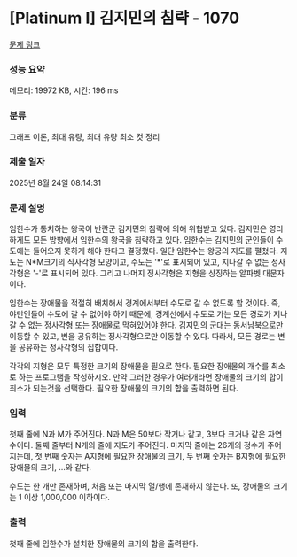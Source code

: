 # [Platinum I] 김지민의 침략 - 1070 

[문제 링크](https://www.acmicpc.net/problem/1070) 

### 성능 요약

메모리: 19972 KB, 시간: 196 ms

### 분류

그래프 이론, 최대 유량, 최대 유량 최소 컷 정리

### 제출 일자

2025년 8월 24일 08:14:31

### 문제 설명

<p>임한수가 통치하는 왕국이 반란군 김지민의 침략에 의해 위협받고 있다. 김지민은 영리하게도 모든 방향에서 임한수의 왕국을 침략하고 있다. 임한수는 김지민의 군인들이 수도에는 들어오지 못하게 해야 한다고 결정했다. 일단 임한수는 왕궁의 지도를 펼쳤다. 지도는 N*M크기의 직사각형 모양이고, 수도는 '*'로 표시되어 있고, 지나갈 수 없는 정사각형은 '-'로 표시되어 있다. 그리고 나머지 정사각형은 지형을 상징하는 알파벳 대문자이다.</p>

<p>임한수는 장애물을 적절히 배치해서 경계에서부터 수도로 갈 수 없도록 할 것이다. 즉, 야만인들이 수도에 갈 수 없어야 하기 때문에, 경계선에서 수도로 가는 모든 경로가 지나갈 수 없는 정사각형 또는 장애물로 막혀있어야 한다. 김지민의 군대는 동서남북으로만 이동할 수 있고, 변을 공유하는 정사각형으로만 이동할 수 있다. 따라서, 모든 경로는 변을 공유하는 정사각형의 집합이다.</p>

<p>각각의 지형은 모두 특정한 크기의 장애물을 필요로 한다. 필요한 장애물의 개수를 최소로 하는 프로그램을 작성하시오. 만약 그러한 경우가 여러개라면 장애물의 크기의 합이 최소가 되는것을 선택한다. 필요한 장애물의 크기의 합을 출력하면 된다.</p>

### 입력 

 <p>첫째 줄에 N과 M가 주어진다. N과 M은 50보다 작거나 같고, 3보다 크거나 같은 자연수이다. 둘째 줄부터 N개의 줄에 지도가 주어진다. 마지막 줄에는 26개의 정수가 주어지는데, 첫 번째 숫자는 A지형에 필요한 장애물의 크기, 두 번째 숫자는 B지형에 필요한 장애물의 크기, ...와 같다.</p>

<p>수도는 한 개만 존재하며, 처음 또는 마지막 열/행에 존재하지 않는다. 또, 장애물의 크기는 1 이상 1,000,000 이하이다.</p>

### 출력 

 <p>첫째 줄에 임한수가 설치한 장애물의 크기의 합을 출력한다.</p>

